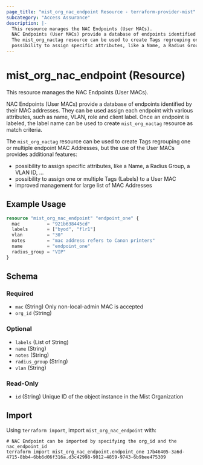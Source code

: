 ```yaml
---
page_title: "mist_org_nac_endpoint Resource - terraform-provider-mist"
subcategory: "Access Assurance"
description: |-
  This resource manages the NAC Endpoints (User MACs).
  NAC Endpoints (User MACs) provide a database of endpoints identified by their MAC addresses. They can be used assign each endpoint with various attributes, such as name, VLAN, role and client label.  Once an endpoint is labeled, the label name can be used to create mist_org_nactag resource as match criteria.
  The mist_org_nactag resource can be used to create Tags regrouping one or multiple endpoint MAC Addresses, but the use of the User MACs provides additional features:
  possibility to assign specific attributes, like a Name, a Radius Group, a VLAN ID, ...possibility to assign one or multiple Tags (Labels) to a User MACimproved management for large list of MAC Addresses
---
```


# mist_org_nac_endpoint (Resource)

This resource manages the NAC Endpoints (User MACs).

NAC Endpoints (User MACs) provide a database of endpoints identified by their MAC addresses. They can be used assign each endpoint with various attributes, such as name, VLAN, role and client label.  Once an endpoint is labeled, the label name can be used to create `mist_org_nactag` resource as match criteria.

The `mist_org_nactag` resource can be used to create Tags regrouping one or multiple endpoint MAC Addresses, but the use of the User MACs provides additional features:
* possibility to assign specific attributes, like a Name, a Radius Group, a VLAN ID, ...
* possibility to assign one or multiple Tags (Labels) to a User MAC
* improved management for large list of MAC Addresses


## Example Usage

```terraform
resource "mist_org_nac_endpoint" "endpoint_one" {
  mac          = "921b638445cd"
  labels       = ["byod", "flr1"]
  vlan         = "30"
  notes        = "mac address refers to Canon printers"
  name         = "endpoint_one"
  radius_group = "VIP"
}
```

<!-- schema generated by tfplugindocs -->
## Schema

### Required

- `mac` (String) Only non-local-admin MAC is accepted
- `org_id` (String)

### Optional

- `labels` (List of String)
- `name` (String)
- `notes` (String)
- `radius_group` (String)
- `vlan` (String)

### Read-Only

- `id` (String) Unique ID of the object instance in the Mist Organization



## Import
Using `terraform import`, import `mist_org_nac_endpoint` with:
```shell
# NAC Endpoint can be imported by specifying the org_id and the nac_endpoint_id
terraform import mist_org_nac_endpoint.endpoint_one 17b46405-3a6d-4715-8bb4-6bb6d06f316a.d3c42998-9012-4859-9743-6b9bee475309
```